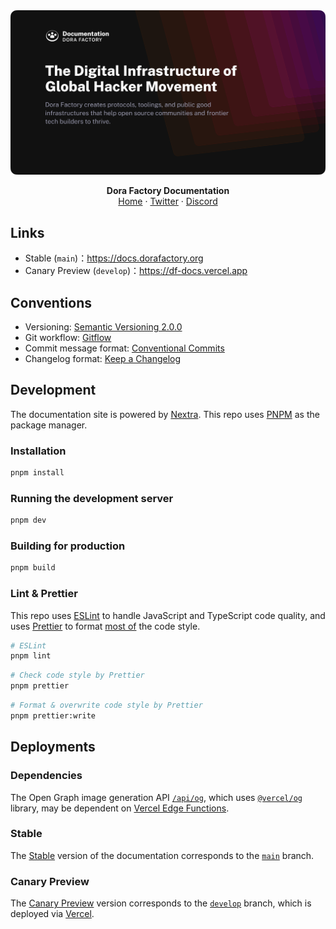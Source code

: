 <div align="center">
  <a href="https://df-docs.vercel.app/"><img src="assets/readme-hero.png" alt="DF Docs"></a>
  <p><strong>Dora Factory Documentation</strong><br/><a href="https://dorafactory.org/">Home</a> · <a href="https://twitter.com/DoraFactory">Twitter</a> · <a href="https://discord.com/invite/gKT5DsWwQ5">Discord</a></p>
</div>

## Links

- Stable (`main`)：<https://docs.dorafactory.org>
- Canary Preview (`develop`)：<https://df-docs.vercel.app>

## Conventions

- Versioning: [Semantic Versioning 2.0.0](https://semver.org/spec/v2.0.0.html)
- Git workflow: [Gitflow](https://www.atlassian.com/git/tutorials/comparing-workflows/gitflow-workflow)
- Commit message format: [Conventional Commits](https://www.conventionalcommits.org/en/v1.0.0/)
- Changelog format: [Keep a Changelog](https://keepachangelog.com/en/1.0.0/)

## Development

The documentation site is powered by [Nextra](https://github.com/shuding/nextra). This repo uses [PNPM](https://pnpm.io/) as the package manager.

### Installation

```bash
pnpm install
```

### Running the development server

```bash
pnpm dev
```

### Building for production

```bash
pnpm build
```

### Lint & Prettier

This repo uses [ESLint](https://eslint.org/) to handle JavaScript and TypeScript code quality, and uses [Prettier](https://prettier.io/) to format [most of](.prettierignore) the code style.

```bash
# ESLint
pnpm lint
```

```bash
# Check code style by Prettier
pnpm prettier
```

```bash
# Format & overwrite code style by Prettier
pnpm prettier:write
```

## Deployments

### Dependencies

The Open Graph image generation API [`/api/og`](pages/api/og.tsx), which uses [`@vercel/og`](https://vercel.com/docs/functions/edge-functions/og-image-generation) library, may be dependent on [Vercel Edge Functions](https://vercel.com/docs/functions/edge-functions).

### Stable

The [Stable](https://docs.dorafactory.org) version of the documentation corresponds to the [`main`](https://github.com/DoraFactory/df-docs/tree/main) branch.

### Canary Preview

The [Canary Preview](https://df-docs.vercel.app) version corresponds to the [`develop`](https://github.com/DoraFactory/df-docs/tree/develop) branch, which is deployed via [Vercel](https://vercel.com/).
